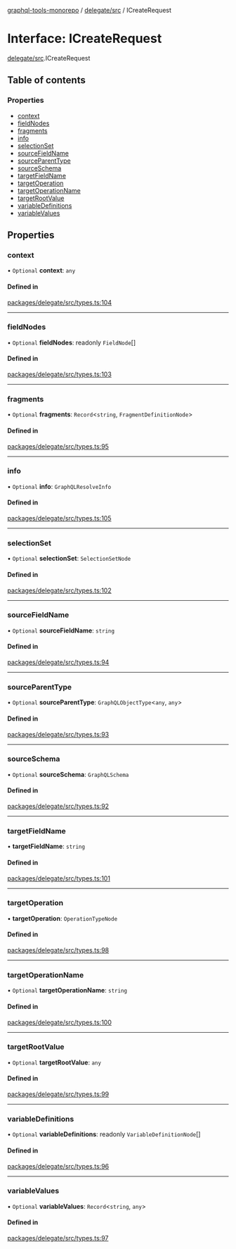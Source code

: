 [graphql-tools-monorepo](../README) / [delegate/src](../modules/delegate_src) / ICreateRequest

# Interface: ICreateRequest

[delegate/src](../modules/delegate_src).ICreateRequest

## Table of contents

### Properties

- [context](delegate_src.ICreateRequest#context)
- [fieldNodes](delegate_src.ICreateRequest#fieldnodes)
- [fragments](delegate_src.ICreateRequest#fragments)
- [info](delegate_src.ICreateRequest#info)
- [selectionSet](delegate_src.ICreateRequest#selectionset)
- [sourceFieldName](delegate_src.ICreateRequest#sourcefieldname)
- [sourceParentType](delegate_src.ICreateRequest#sourceparenttype)
- [sourceSchema](delegate_src.ICreateRequest#sourceschema)
- [targetFieldName](delegate_src.ICreateRequest#targetfieldname)
- [targetOperation](delegate_src.ICreateRequest#targetoperation)
- [targetOperationName](delegate_src.ICreateRequest#targetoperationname)
- [targetRootValue](delegate_src.ICreateRequest#targetrootvalue)
- [variableDefinitions](delegate_src.ICreateRequest#variabledefinitions)
- [variableValues](delegate_src.ICreateRequest#variablevalues)

## Properties

### context

• `Optional` **context**: `any`

#### Defined in

[packages/delegate/src/types.ts:104](https://github.com/ardatan/graphql-tools/blob/master/packages/delegate/src/types.ts#L104)

---

### fieldNodes

• `Optional` **fieldNodes**: readonly `FieldNode`[]

#### Defined in

[packages/delegate/src/types.ts:103](https://github.com/ardatan/graphql-tools/blob/master/packages/delegate/src/types.ts#L103)

---

### fragments

• `Optional` **fragments**: `Record`\<`string`, `FragmentDefinitionNode`>

#### Defined in

[packages/delegate/src/types.ts:95](https://github.com/ardatan/graphql-tools/blob/master/packages/delegate/src/types.ts#L95)

---

### info

• `Optional` **info**: `GraphQLResolveInfo`

#### Defined in

[packages/delegate/src/types.ts:105](https://github.com/ardatan/graphql-tools/blob/master/packages/delegate/src/types.ts#L105)

---

### selectionSet

• `Optional` **selectionSet**: `SelectionSetNode`

#### Defined in

[packages/delegate/src/types.ts:102](https://github.com/ardatan/graphql-tools/blob/master/packages/delegate/src/types.ts#L102)

---

### sourceFieldName

• `Optional` **sourceFieldName**: `string`

#### Defined in

[packages/delegate/src/types.ts:94](https://github.com/ardatan/graphql-tools/blob/master/packages/delegate/src/types.ts#L94)

---

### sourceParentType

• `Optional` **sourceParentType**: `GraphQLObjectType`\<`any`, `any`>

#### Defined in

[packages/delegate/src/types.ts:93](https://github.com/ardatan/graphql-tools/blob/master/packages/delegate/src/types.ts#L93)

---

### sourceSchema

• `Optional` **sourceSchema**: `GraphQLSchema`

#### Defined in

[packages/delegate/src/types.ts:92](https://github.com/ardatan/graphql-tools/blob/master/packages/delegate/src/types.ts#L92)

---

### targetFieldName

• **targetFieldName**: `string`

#### Defined in

[packages/delegate/src/types.ts:101](https://github.com/ardatan/graphql-tools/blob/master/packages/delegate/src/types.ts#L101)

---

### targetOperation

• **targetOperation**: `OperationTypeNode`

#### Defined in

[packages/delegate/src/types.ts:98](https://github.com/ardatan/graphql-tools/blob/master/packages/delegate/src/types.ts#L98)

---

### targetOperationName

• `Optional` **targetOperationName**: `string`

#### Defined in

[packages/delegate/src/types.ts:100](https://github.com/ardatan/graphql-tools/blob/master/packages/delegate/src/types.ts#L100)

---

### targetRootValue

• `Optional` **targetRootValue**: `any`

#### Defined in

[packages/delegate/src/types.ts:99](https://github.com/ardatan/graphql-tools/blob/master/packages/delegate/src/types.ts#L99)

---

### variableDefinitions

• `Optional` **variableDefinitions**: readonly `VariableDefinitionNode`[]

#### Defined in

[packages/delegate/src/types.ts:96](https://github.com/ardatan/graphql-tools/blob/master/packages/delegate/src/types.ts#L96)

---

### variableValues

• `Optional` **variableValues**: `Record`\<`string`, `any`>

#### Defined in

[packages/delegate/src/types.ts:97](https://github.com/ardatan/graphql-tools/blob/master/packages/delegate/src/types.ts#L97)
